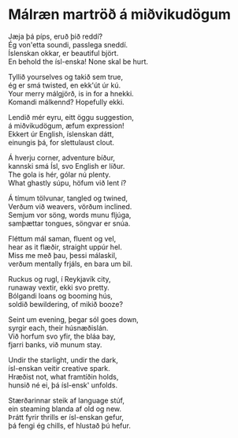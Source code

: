 # Málræn martröð á miðvikudögum
Jæja þá píps, eruð þið reddí?  
Ég von'etta soundi, passlega sneddí.   
Íslenskan okkar, er beautiful björt.   
En behold the ísl-enska! None skal be hurt.

Tyllið yourselves og takið sem true,   
ég er smá twisted, en ekk'út úr kú.   
Your merry málgjörð, is in for a hnekki.   
Komandi málkennd? Hopefully ekki.

Lendið mér eyru, eitt öggu suggestion,   
á miðvikudögum, æfum expression!   
Ekkert úr English, íslenskan dátt,   
einungis þá, for slettulaust clout.

Á hverju corner, adventure bíður,   
kannski smá Ísl, svo English er líður.   
The gola is hér, gólar nú plenty.   
What ghastly súpu, höfum við lent í?

Á tímum tölvunar, tangled og twined,   
Verðum við weavers, vörðum inclined.   
Semjum vor söng, words munu fljúga,   
samþættar tongues, söngvar er snúa.

Fléttum mál saman, fluent og vel,   
hear as it flæðir, straight uppúr hel.   
Miss me með þau, þessi málaskil,   
verðum mentally frjáls, en bara um bil.

Ruckus og rugl, í Reykjavík city,   
runaway vextir, ekki svo pretty.   
Bólgandi loans og booming hús,   
soldið bewildering, of mikið booze?

Seint um evening, þegar sól goes down,   
syrgir each, their húsnæðislán.   
Við horfum svo yfir, the bláa bay,   
fjarri banks, við munum stay.

Undir the starlight, undir the dark,   
ísl-enskan veitir creative spark.   
Hræðist not, what framtíðin holds,   
hunsið né ei, þá ísl-ensk' unfolds.

Stærðarinnar steik af language stúf,   
ein steaming blanda af old og new.   
Þrátt fyrir thrills er ísl-enskan gefur,   
þá fengi ég chills, ef hlustað þú hefur.

